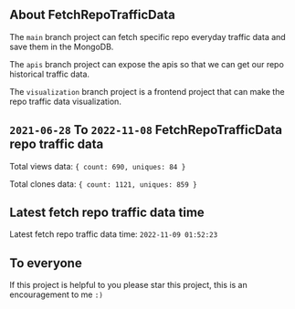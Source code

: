 ## About FetchRepoTrafficData

The `main` branch project can fetch specific repo everyday traffic data and save them in the MongoDB.

The `apis` branch project can expose the apis so that we can get our repo historical traffic data.

The `visualization` branch project is a frontend project that can make the repo traffic data visualization.

## `2021-06-28` To `2022-11-08` FetchRepoTrafficData repo traffic data

Total views data: `{ count: 690, uniques: 84 }`

Total clones data: `{ count: 1121, uniques: 859 }`

## Latest fetch repo traffic data time

Latest fetch repo traffic data time: `2022-11-09 01:52:23`

## To everyone

If this project is helpful to you please star this project, this is an encouragement to me `:)`



